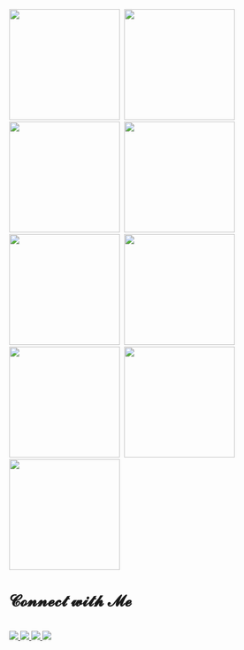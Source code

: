 
<kbd>
<img src="https://lexica-serve-encoded-images2.sharif.workers.dev/full_jpg/75f0b432-100f-4614-a941-ea963bf9fc90" width="200px" border-Radius="50%" />
</kbd>
<kbd>
<img src="https://lexica-serve-encoded-images2.sharif.workers.dev/full_jpg/1fbc36fe-f599-46d1-a6de-706b602a1fbf" width="200px" border-Radius="50%" />
</kbd>
  <kbd>
<img src="https://lexica-serve-encoded-images2.sharif.workers.dev/full_jpg/9916643c-1009-4d90-95d1-d7ee5ac598d9" width="200px" border-Radius="50%" />
</kbd>
<kbd>
<img src="https://lexica-serve-encoded-images2.sharif.workers.dev/full_jpg/467ecc5e-6c1c-4ee8-9c41-b03fb5d25128" width="200px" border-Radius="50%" />
</kbd>
<kbd>
<img src="https://lexica-serve-encoded-images2.sharif.workers.dev/full_jpg/f7af3f33-f7e0-46d8-8edb-faf69fa3dd36" width="200px" border-Radius="50%" />
</kbd>

  <kbd>
<img src="https://lexica-serve-encoded-images2.sharif.workers.dev/full_jpg/449cc600-15b0-4d0a-992c-318cf993f6a3" width="200px" border-Radius="50%" />
</kbd>
<kbd>
<img src="https://lexica-serve-encoded-images2.sharif.workers.dev/full_jpg/f9a8bb43-479e-4d53-aa4f-59bb8f56fa04" width="200px" border-Radius="50%" />
</kbd>
<kbd>
<img src="https://lexica-serve-encoded-images2.sharif.workers.dev/full_jpg/27a6bcac-8cf7-4bfd-aca9-23094d33d9b1" width="200px" border-Radius="50%" />
</kbd>
<kbd>
<img src="https://lexica-serve-encoded-images2.sharif.workers.dev/full_jpg/0377e264-5226-4f1d-9ca8-867becb4230e" width="200px" border-Radius="50%" />
</kbd>
  <h1>
𝓒𝓸𝓷𝓷𝓮𝓬𝓽 𝔀𝓲𝓽𝓱 𝓜𝓮
</h1>

<br/>
<a href="https://leetcode.com/inceptionabhishek/">
  <img src="https://img.shields.io/badge/Leetcode-orange?style=for-the-badge&logo=leetcode&logoColor=black"/>
</a>
<a href="https://www.linkedin.com/in/inceptionabhi">
  <img src="https://img.shields.io/badge/LinkedIn-0077B5?style=for-the-badge&logo=linkedin&logoColor=white"/> 
 </a> 
<a href="mailto:abhishek1122338@gmail.com">
  <img src="https://img.shields.io/badge/Gmail-D14836?style=for-the-badge&logo=gmail&logoColor=white"/>
</a>
<a href="https://twitter.com/inceptionabhi">
  <img src="https://img.shields.io/badge/Twitter-1DA1F2?style=for-the-badge&logo=twitter&logoColor=white"/>
</a>










